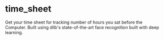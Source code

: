 # time_sheet
Get your time sheet for tracking number of hours you sat before the Computer. Built using dlib's state-of-the-art face recognition built with deep learning.
